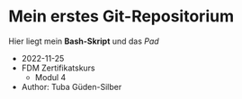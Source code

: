 # Mein erstes Git-Repositorium
Hier liegt mein **Bash-Skript** und das *Pad* 

- 2022-11-25
- FDM Zertifikatskurs 
  - Modul 4
- Author: Tuba Güden-Silber


